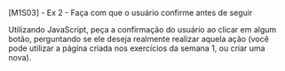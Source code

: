 [M1S03] - Ex 2 - Faça com que o usuário confirme antes de seguir

Utilizando JavaScript, peça a confirmação do usuário ao clicar em algum botão, perguntando se ele deseja realmente realizar aquela ação (você pode utilizar a página criada nos exercícios da semana 1, ou criar uma nova).